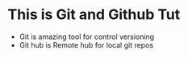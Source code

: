 # This is Git and Github Tut 
- Git is amazing tool for control versioning
- Git hub is Remote hub for local git repos